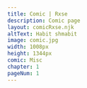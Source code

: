 ```yaml
---
title: Comic | Rxse
description: Comic page
layout: comicRxse.njk
altText: Habit shmabit
image: comic.jpg
width: 1008px
height: 1344px
comic: Misc
chapter: 1
pageNum: 1
---
```

